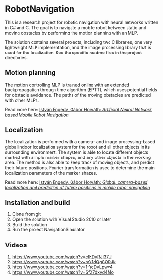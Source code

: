 RobotNavigation
===============
This is a research project for robotic navigation with neural networks written in C# and C. The goal is to navigate a mobile robot between static and moving obstacles by performing the motion planning with an MLP.

The solution contains several projects, including two C libraries, one very lightweight MLP implementation, and the image processing library that is used for the localization. See the specific readme files in the project directories.

Motion planning
---------------
The motion controlling MLP is trained online with an extended backpropagation through time algorithm (BPTT), which uses potential fields for obstacle avoidance. The paths of the moving obstacles are predicted with other MLPs. 

Read more here: [István Engedy, Gábor Horváth: *Artificial Neural Network based Mobile Robot Navigation*](http://home.mit.bme.hu/~engedy/docs/WISP_2009_NN_RobotNav.pdf)

Localization
------------
The localization is performed with a camera- and image processing-based global indoor localization system for the robot and all other objects in its surrounding environment. The system is able to locate different objects marked with simple marker shapes, and any other objects in the working area. The method is also able to keep track of moving objects, and predict their future positions. Fourier transformation is used to determine the main localization parameters of the marker shapes. 

Read more here: [István Engedy, Gábor Horváth: *Global, camera-based localization and prediction of future positions in mobile robot navigation*](http://home.mit.bme.hu/~engedy/docs/SpringerBook_2010_CameraLocalization.pdf)

Installation and build
----------------------
1. Clone from git
2. Open the solution with Visual Studio 2010 or later
3. Build the solution
4. Run the project NavigationSimulator

Videos
------
1. https://www.youtube.com/watch?v=cIKDyRJl37U
2. https://www.youtube.com/watch?v=mY1dQg8ODJk
3. https://www.youtube.com/watch?v=1-YcDvLpwv4
4. https://www.youtube.com/watch?v=SfX7dxyd4Mo

